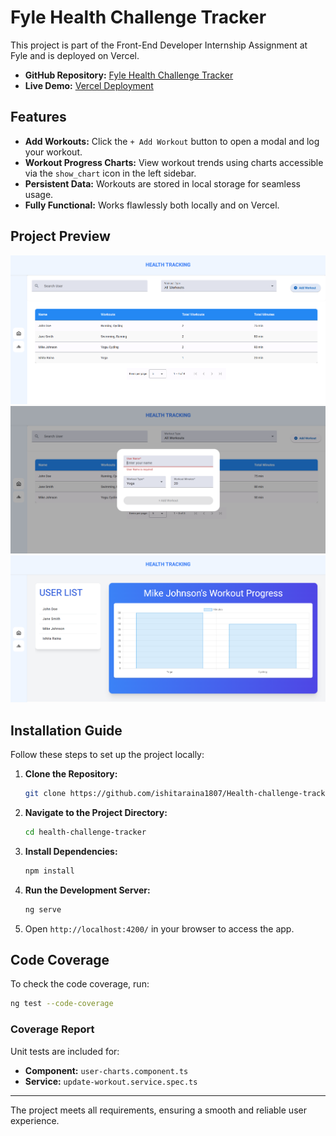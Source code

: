 # Fyle Health Challenge Tracker

This project is part of the Front-End Developer Internship Assignment at Fyle and is deployed on Vercel.

- **GitHub Repository:** [Fyle Health Challenge Tracker](https://github.com/ishitaraina1807/Health-challenge-tracker)
- **Live Demo:** [Vercel Deployment]()

## Features
- **Add Workouts:** Click the `+ Add Workout` button to open a modal and log your workout.
- **Workout Progress Charts:** View workout trends using charts accessible via the `show_chart` icon in the left sidebar.
- **Persistent Data:** Workouts are stored in local storage for seamless usage.
- **Fully Functional:** Works flawlessly both locally and on Vercel.

## Project Preview
![Workout Tracker](https://github.com/ishitaraina1807/Health-challenge-tracker/blob/main/Screenshot%202025-02-01%20153955.png)
![Add Workout Modal](https://github.com/ishitaraina1807/Health-challenge-tracker/blob/main/Screenshot%202025-02-01%20153942.png)
![Workout Progress Charts](https://github.com/ishitaraina1807/Health-challenge-tracker/blob/main/Screenshot%202025-02-01%20154013.png)

## Installation Guide
Follow these steps to set up the project locally:

1. **Clone the Repository:**
   ```bash
   git clone https://github.com/ishitaraina1807/Health-challenge-tracker
   ```
2. **Navigate to the Project Directory:**
   ```bash
   cd health-challenge-tracker
   ```
3. **Install Dependencies:**
   ```bash
   npm install
   ```
4. **Run the Development Server:**
   ```bash
   ng serve
   ```
5. Open `http://localhost:4200/` in your browser to access the app.

## Code Coverage
To check the code coverage, run:
```bash
ng test --code-coverage
```

### Coverage Report
Unit tests are included for:
- **Component:** `user-charts.component.ts`
- **Service:** `update-workout.service.spec.ts`

---

The project meets all requirements, ensuring a smooth and reliable user experience.

